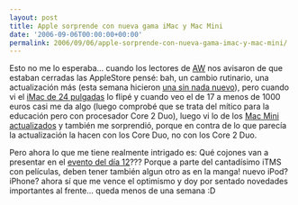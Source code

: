 ```yaml
---
layout: post
title: Apple sorprende con nueva gama iMac y Mac Mini
date: '2006-09-06T00:00:00+00:00'
permalink: 2006/09/06/apple-sorprende-con-nueva-gama-imac-y-mac-mini/
---
```

<a href="http://es.appleweblog.com/2006/09/06/%c2%a1nuevo-imac-de-24-pulgadas/"><img style="float:right; margin:0 0 10px 10px;cursor:pointer; cursor:hand;" src="http://photos1.blogger.com/blogger2/4553/2422/320/iMac24.0.png" border="0" alt="" /></a>Esto no me lo esperaba... cuando los lectores de <a href="http://es.appleweblog.com">AW</a> nos avisaron de que estaban cerradas las AppleStore pensé: bah, un cambio rutinario, una actualización más (esta semana hicieron <a href="http://www.tuaw.com/2006/09/05/apple-store-down/">una sin nada nuevo</a>), pero cuando vi el <a href="http://es.appleweblog.com/2006/09/06/%c2%a1nuevo-imac-de-24-pulgadas/">iMac de 24 pulgadas</a> lo flipé y cuando veo el de 17 a menos de 1000 euros casi me da algo (luego comprobé que se trata del mítico para la educación pero con procesador Core 2 Duo), luego vi lo de los <a href="http://es.appleweblog.com/2006/09/06/actualizan-los-dos-modelos-de-mac-mini-a-core-duo/">Mac Mini actualizados</a> y también me sorprendió, porque en contra de lo que parecía la actualización la hacen con los Core Duo, no con los Core 2 Duo.

Pero ahora lo que me tiene realmente intrigado es: Qué cojones van a presentar en el <a href="http://es.appleweblog.com/2006/09/05/cabecera-de-apple-para-el-evento-el-dia-12/">evento del día 12</a>??? Porque a parte del cantadísimo iTMS con películas, deben tener también algun otro as en la manga! nuevo iPod? iPhone? ahora sí que me vence el optimismo y doy por sentado novedades importantes al frente... queda menos de una semana :D
